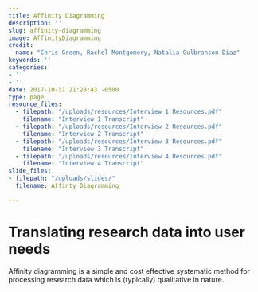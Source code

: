 ```yaml
---
title: Affinity Diagramming
description: ''
slug: affinity-diagramming
image: AffinityDiagramming
credit:
  name: "Chris Green, Rachel Montgomery, Natalia Gulbranson-Diaz"
keywords: ''
categories:
- ''
- ''
date: 2017-10-31 21:28:43 -0500
type: page
resource_files:
  - filepath: "/uploads/resources/Interview 1 Resources.pdf"
    filename: "Interview 1 Transcript"
  - filepath: "/uploads/resources/Interview 2 Resources.pdf"
    filename: "Interview 2 Transcript"
  - filepath: "/uploads/resources/Interview 3 Resources.pdf"
    filename: "Interview 3 Transcript"
  - filepath: "/uploads/resources/Interview 4 Resources.pdf"
    filename: "Interview 4 Transcript"
slide_files:
- filepath: "/uploads/slides/"
  filename: Affinty Diagramming

---
```

# Translating research data into user needs

Affinity diagramming is a simple and cost  effective systematic method for processing  research data which is (typically) qualitative in nature.
